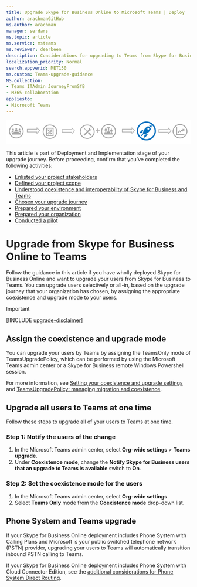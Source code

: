```yaml
---
title: Upgrade Skype for Business Online to Microsoft Teams | Deploy
author: arachmanGitHub
ms.author: arachman
manager: serdars
ms.topic: article
ms.service: msteams
ms.reviewer: dearbeen
description: Considerations for upgrading to Teams from Skype for Business Online 
localization_priority: Normal
search.appverid: MET150
ms.custom: Teams-upgrade-guidance
MS.collection: 
- Teams_ITAdmin_JourneyFromSfB
- M365-collaboration
appliesto:
- Microsoft Teams
---
```


![Stages of the upgrade journey, with emphasis on the Deployment and Implementation stage](media/upgrade-banner-deployment.png "Stages of the upgrade journey, with emphasis on the Deployment and Implementation stage")

This article is part of Deployment and Implementation stage of your upgrade journey. Before proceeding, confirm that you’ve completed the following activities:

- [Enlisted your project stakeholders](upgrade-enlist-stakeholders.md)
- [Defined your project scope](https://aka.ms/SkypetoTeams-Scope)
- [Understood coexistence and interoperability of Skype for Business and Teams](https://aka.ms/SkypeToTeams-Coexist)
- [Chosen your upgrade journey](upgrade-and-coexistence-of-skypeforbusiness-and-teams.md)
- [Prepared your environment](https://aka.ms/SkypeToTeams-TechnicalReadiness)
- [Prepared your organization](https://aka.ms/SkypeToTeams-UserReadiness)
- [Conducted a pilot](https://aka.ms/SkypeToTeams-Pilot)

# Upgrade from Skype for Business Online to Teams

Follow the guidance in this article if you have wholly deployed Skype for Business Online and want to upgrade your users from Skype for Business to Teams. You can upgrade users selectively or all-in, based on the upgrade journey that your organization has chosen, by assigning the appropriate coexistence and upgrade mode to your users.

> [!IMPORTANT]
> [!INCLUDE [upgrade-disclaimer](includes/upgrade-disclaimer.md)]

## Assign the coexistence and upgrade mode

You can upgrade your users by Teams by assigning the TeamsOnly mode of TeamsUpgradePolicy, which can be performed by using the Microsoft Teams admin center or a Skype for Business remote Windows Powershell session.

For more information, see [Setting your coexistence and upgrade settings](https://aka.ms/SkypeToTeams-SetCoexistence) and [TeamsUpgradePolicy: managing migration and coexistence](migration-interop-guidance-for-teams-with-skype.md#teamsupgradepolicy-managing-migration-and-co-existence).

## Upgrade all users to Teams at one time

Follow these steps to upgrade all of your users to Teams at one time.

### Step 1: Notify the users of the change

1. In the Microsoft Teams admin center, select **Org-wide settings** > **Teams upgrade**.
2. Under **Coexistence mode**, change the **Notify Skype for Business users that an upgrade to Teams is available** switch to **On**.

### Step 2: Set the coexistence mode for the users

1. In the Microsoft Teams admin center, select **Org-wide settings**.
2. Select **Teams Only** mode from the **Coexistence mode** drop-down list.

## Phone System and Teams upgrade

If your Skype for Business Online deployment includes Phone System with Calling Plans and Microsoft is your public switched telephone network (PSTN) provider, upgrading your users to Teams will automatically transition inbound PSTN calling to Teams.

If your Skype for Business Online deployment includes Phone System with Cloud Connector Edition, see the [additional considerations for Phone System Direct Routing](2-envision-make-my-service-decisions-direct-routing.md).
